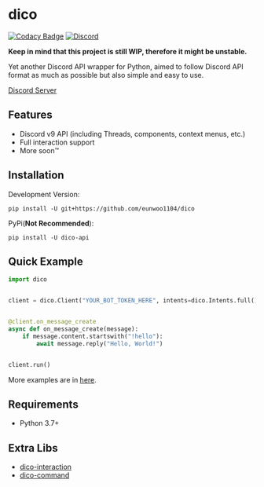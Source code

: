# dico
[![Codacy Badge](https://app.codacy.com/project/badge/Grade/0eff61ab0fd741ff8e13a086699d6672)](https://www.codacy.com/gh/eunwoo1104/dico/dashboard?utm_source=github.com&amp;utm_medium=referral&amp;utm_content=eunwoo1104/dico&amp;utm_campaign=Badge_Grade)
[![Discord](https://img.shields.io/discord/832488748843401217)](https://discord.gg/QH4AXNySpB)

**Keep in mind that this project is still WIP, therefore it might be unstable.**

Yet another Discord API wrapper for Python, aimed to follow Discord API format as much as possible but also simple and easy to use.

[Discord Server](https://discord.gg/QH4AXNySpB)

## Features
- Discord v9 API (including Threads, components, context menus, etc.)
- Full interaction support
- More soon™

## Installation
Development Version:
```
pip install -U git+https://github.com/eunwoo1104/dico
```
PyPi(**Not Recommended**):
```
pip install -U dico-api
```

## Quick Example
```py
import dico


client = dico.Client("YOUR_BOT_TOKEN_HERE", intents=dico.Intents.full())


@client.on_message_create
async def on_message_create(message):
    if message.content.startswith("!hello"):
        await message.reply("Hello, World!")


client.run()
```
More examples are in [here](https://github.com/eunwoo1104/dico/tree/master/examples).

## Requirements
- Python 3.7+

## Extra Libs
- [dico-interaction](https://github.com/dico-api/dico-interaction)
- [dico-command](https://github.com/dico-api/dico-command)
